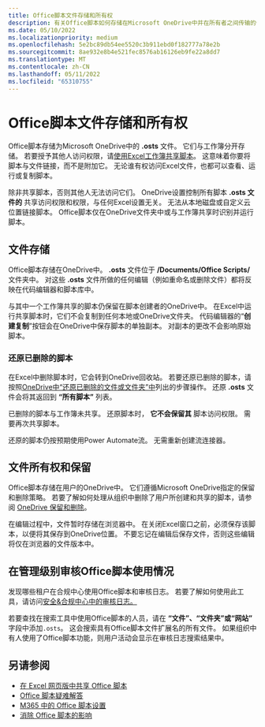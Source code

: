 ```yaml
---
title: Office脚本文件存储和所有权
description: 有关Office脚本如何存储在Microsoft OneDrive中并在所有者之间传输的信息。
ms.date: 05/10/2022
ms.localizationpriority: medium
ms.openlocfilehash: 5e2bc89db54ee5520c3b911ebd0f182777a78e2b
ms.sourcegitcommit: 8ae932e8b4e521fec8576ab16126eb9fe22a8dd7
ms.translationtype: MT
ms.contentlocale: zh-CN
ms.lasthandoff: 05/11/2022
ms.locfileid: "65310755"
---
```

# <a name="office-scripts-file-storage-and-ownership"></a>Office脚本文件存储和所有权

Office脚本存储为Microsoft OneDrive中的 **.osts** 文件。 它们与工作簿分开存储。 若要授予其他人访问权限，请[使用Excel工作簿共享脚本](excel.md#share-office-scripts)。 这意味着你要将脚本与文件链接，而不是附加它。 无论谁有权访问Excel文件，也都可以查看、运行或复制脚本。

除非共享脚本，否则其他人无法访问它们。 OneDrive设置控制所有脚本 **.osts 文件的** 共享访问权限和权限，与任何Excel设置无关。 无法从本地磁盘或自定义云位置链接脚本。 Office脚本仅在OneDrive文件夹中或与工作簿共享时识别并运行脚本。

## <a name="file-storage"></a>文件存储

Office脚本存储在OneDrive中。 **.osts** 文件位于 **/Documents/Office Scripts/** 文件夹中。 对这些 **.osts** 文件所做的任何编辑（例如重命名或删除文件）都将反映在代码编辑器和脚本库中。

与其中一个工作簿共享的脚本仍保留在脚本创建者的OneDrive中。 在Excel中运行共享脚本时，它们不会复制到任何本地或OneDrive文件夹。 代码编辑器的“**创建复制**”按钮会在OneDrive中保存脚本的单独副本。 对副本的更改不会影响原始脚本。

### <a name="restore-deleted-scripts"></a>还原已删除的脚本

在Excel中删除脚本时，它会转到OneDrive回收站。 若要还原已删除的脚本，请按照[OneDrive中“还原已删除的文件或文件夹”中](https://support.microsoft.com/office/949ada80-0026-4db3-a953-c99083e6a84f)列出的步骤操作。 还原 **.osts** 文件会将其返回到 **“所有脚本”** 列表。

已删除的脚本与工作簿未共享。 还原脚本时， **它不会保留其** 脚本访问权限。 需要再次共享脚本。

还原的脚本仍按预期使用Power Automate流。 无需重新创建流连接器。

## <a name="file-ownership-and-retention"></a>文件所有权和保留

Office脚本存储在用户的OneDrive中。 它们遵循Microsoft OneDrive指定的保留和删除策略。 若要了解如何处理从组织中删除了用户所创建和共享的脚本，请参阅 [OneDrive 保留和删除](/onedrive/retention-and-deletion)。

在编辑过程中，文件暂时存储在浏览器中。 在关闭Excel窗口之前，必须保存该脚本，以便将其保存到OneDrive位置。 不要忘记在编辑后保存文件，否则这些编辑将仅在浏览器的文件版本中。

## <a name="audit-office-scripts-usage-at-the-admin-level"></a>在管理级别审核Office脚本使用情况

发现哪些租户在合规中心使用Office脚本和审核日志。 若要了解如何使用此工具，请访问[安全&合规中心中的审核日志。](/microsoft-365/compliance/search-the-audit-log-in-security-and-compliance?view=o365-worldwide&preserve-view=true#search-the-audit-log)

若要查找在搜索工具中使用Office脚本的人员，请在 **“文件”、“文件夹”或“网站”** 字段中添加`.osts`。 这会搜索具有Office脚本文件扩展名的所有文件。 如果组织中有人使用了Office脚本功能，则用户活动会显示在审核日志搜索结果中。

## <a name="see-also"></a>另请参阅

- [在 Excel 网页版中共享 Office 脚本](https://support.microsoft.com/office/226eddbc-3a44-4540-acfe-fccda3d1122b)
- [Office 脚本疑难解答](../testing/troubleshooting.md)
- [M365 中的 Office 脚本设置](/microsoft-365/admin/manage/manage-office-scripts-settings)
- [消除 Office 脚本的影响](../testing/undo.md)
